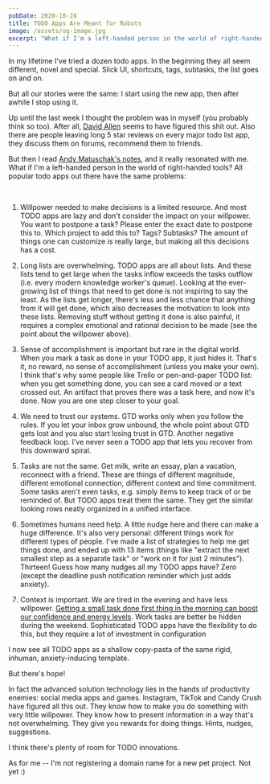```yaml
---
pubDate: 2020-10-28
title: TODO Apps Are Meant for Robots
image: /assets/og-image.jpg
excerpt: "What if I'm a left-handed person in the world of right-handed tools?"
---
```


In my lifetime I've tried a dozen todo apps. In the beginning they all seem different, novel and special. Slick UI, shortcuts, tags, subtasks, the list goes on and on.

But all our stories were the same: I start using the new app, then after awhile I stop using it.

Up until the last week I thought the problem was in myself (you probably think so too). After all, [David Allen](https://gettingthingsdone.com/) seems to have figured this shit out. Also there are people leaving long 5 star reviews on every major todo list app, they discuss them on forums, recommend them to friends.

But then I read [Andy Matuschak's notes](https://notes.andymatuschak.org/Close_open_loops?stackedNotes=z5tiFxnNKMZCnc8G9R1N51L5hknyRGmyCQx18&stackedNotes=z8aZybuJJopS5fL7TnPou2JcmCsBUJeqirbBh&stackedNotes=z5vXaKVAPBNKAAi9RXNudduhyGadGXqtMVTEs), and it really resonated with me. What if I'm a left-handed person in the world of right-handed tools? All popular todo apps out there have the same problems:

<br>

1. Willpower needed to make decisions is a limited resource. And most TODO apps are lazy and don't consider the impact on your willpower. You want to postpone a task? Please enter the exact date to postpone this to. Which project to add this to? Tags? Subtasks? The amount of things one can customize is really large, but making all this decisions has a cost.

2. Long lists are overwhelming. TODO apps are all about lists. And these lists tend to get large when the tasks inflow exceeds the tasks outflow (i.e. every modern knowledge worker's queue). Looking at the ever-growing list of things that need to get done is not inspiring to say the least. As the lists get longer, there's less and less chance that anything from it will get done, which also decreases the motivation to look into these lists. Removing stuff without getting it done is also painful, it requires a complex emotional and rational decision to be made (see the point about the willpower above).

3. Sense of accomplishment is important but rare in the digital world. When you mark a task as done in your TODO app, it just hides it. That's it, no reward, no sense of accomplishment (unless you make your own). I think that's why some people like Trello or pen-and-paper TODO list: when you get something done, you can see a card moved or a text crossed out. An artifact that proves there was a task here, and now it's done. Now you are one step closer to your goal.

4. We need to trust our systems. GTD works only when you follow the rules. If you let your inbox grow unbound, the whole point about GTD gets lost and you also start losing trust in GTD. Another negative feedback loop. I've never seen a TODO app that lets you recover from this downward spiral.

5. Tasks are not the same. Get milk, write an essay, plan a vacation, reconnect with a friend. These are things of different magnitude, different emotional connection, different context and time commitment. Some tasks aren't even tasks, e.g. simply items to keep track of or be reminded of. But TODO apps treat them the same. They get the similar looking rows neatly organized in a unified interface.

6. Sometimes humans need help. A little nudge here and there can make a huge difference. It's also very personal: different things work for different types of people. I've made a list of strategies to help me get things done, and ended up with 13 items (things like "extract the next smallest step as a separate task" or "work on it for just 2 minutes"). Thirteen! Guess how many nudges all my TODO apps have? Zero (except the deadline push notification reminder which just adds anxiety).

7. Context is important. We are tired in the evening and have less willpower. [Getting a small task done first thing in the morning can boost our confidence and energy levels](https://www.youtube.com/watch?v=GmFwRkl-TTc). Work tasks are better be hidden during the weekend. Sophisticated TODO apps have the flexibility to do this, but they require a lot of investment in configuration

I now see all TODO apps as a shallow copy-pasta of the same rigid, inhuman, anxiety-inducing template.

But there's hope!

In fact the advanced solution technology lies in the hands of productivity enemies: social media apps and games. Instagram, TikTok and Candy Crush have figured all this out. They know how to make you do something with very little willpower. They know how to present information in a way that's not overwhelming. They give you rewards for doing things. Hints, nudges, suggestions.

I think there's plenty of room for TODO innovations.

As for me -- I'm not registering a domain name for a new pet project. Not yet :)
